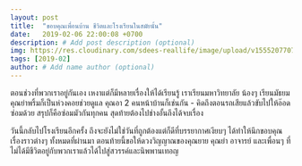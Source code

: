 ```yaml
---
layout: post
title:  "ขอบคุณเพื่อนบ้าน ชีวิตและโรงเรียนในสมัยนั้น"
date:   2019-02-06 22:00:08 +0700
description: # Add post description (optional)
img: https://res.cloudinary.com/sdees-reallife/image/upload/v1555207707/Screenshot_from_2019-04-14_09-06-54.png # Add image post (optional)
tags: [2019-02]
author: # Add name author (optional)
---
```

ตอนช่วงที่พวกเราอยู่กันเอง เหงาแต่ก็มีหลายเรื่องให้ได้เรียนรู้ เราเรียนมหาวิทยาลัย น้องๆ เรียนมัธยม คุณย่าพริ้มก็เป็นห่วงคอยช่วยดูแล คุณอา 2 คนหน้าบ้านก็เช่นกัน - คิดถึงตอนรถเสียแล้วขับไปให้อ๊อดซ่อมด้วย สรุปก็คือซ่อมมัวกันทุกคน สุดท้ายต้องไปช่างอั้นถึงได้จบเรื่อง

วันนี้กลับไปโรงเรียนอีกครั้ง ถึงจะยังไม่ใช่วันที่ถูกต้องแต่ก็ดีที่บรรยากาศเงียบๆ ได้ทำให้นึกขอบคุณเรื่องราวต่างๆ ทั้งหมดที่ผ่านมา ตอนท้ายนี้ขอให้ดวงวิญญาณของคุณยาย คุณย่า อาจารย์ และเพื่อนๆ ที่ไม่ได้มีชีวิตอยู่กับพวกเราแล้วได้ไปสู่สวรรค์และนิพพานเทอญ
